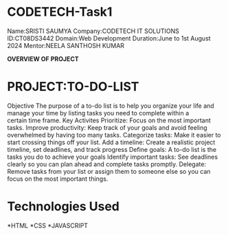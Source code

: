 # CODETECH-Task1
Name:SRISTI SAUMYA
Company:CODETECH IT SOLUTIONS
ID:CT08DS3442
Domain:Web Development
Duration:June to 1st August 2024
Mentor:NEELA SANTHOSH KUMAR

**OVERVIEW OF PROJECT**
# PROJECT:TO-DO-LIST
Objective
The purpose of a to-do list is to help you organize your life and manage your time by listing tasks you need to complete within a certain time frame.
Key Activites
Prioritize: Focus on the most important tasks.
Improve productivity: Keep track of your goals and avoid feeling overwhelmed by having too many tasks.
Categorize tasks: Make it easier to start crossing things off your list.
Add a timeline: Create a realistic project timeline, set deadlines, and track progress
Define goals: A to-do list is the tasks you do to achieve your goals
Identify important tasks: See deadlines clearly so you can plan ahead and complete tasks promptly.
Delegate: Remove tasks from your list or assign them to someone else so you can focus on the most important things.
 # Technologies Used
*HTML
*CSS
*JAVASCRIPT
